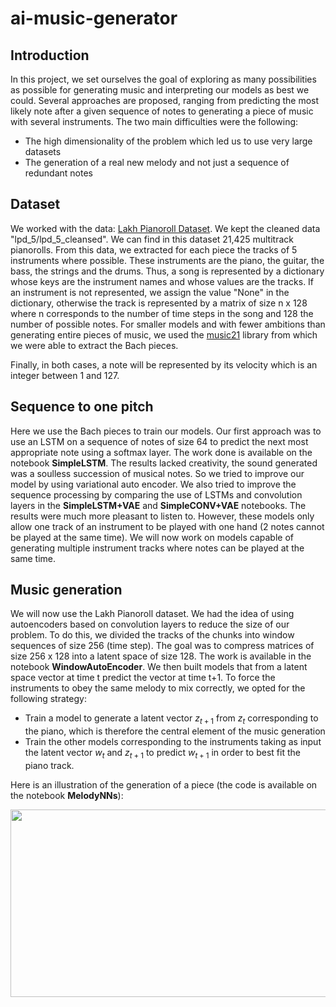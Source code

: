 # ai-music-generator

## Introduction

In this project, we set ourselves the goal of exploring as many possibilities as possible for generating music and interpreting our models as best we could. Several approaches are proposed, ranging from predicting the most likely note after a given sequence of notes to generating a piece of music with several instruments. The two main difficulties were the following: 
* The high dimensionality of the problem which led us to use very large datasets
* The generation of a real new melody and not just a sequence of redundant notes

## Dataset

We worked with the data: [Lakh Pianoroll Dataset](https://salu133445.github.io/lakh-pianoroll-dataset/). We kept the cleaned data "lpd_5/lpd_5_cleansed". We can find in this dataset 21,425 multitrack pianorolls. From this data, we extracted for each piece the tracks of 5 instruments where possible. These instruments are the piano, the guitar, the bass, the strings and the drums. Thus, a song is represented by a dictionary whose keys are the instrument names and whose values are the tracks. If an instrument is not represented, we assign the value "None" in the dictionary, otherwise the track is represented by a matrix of size n x 128 where n corresponds to the number of time steps in the song and 128 the number of possible notes. For smaller models and with fewer ambitions than generating entire pieces of music, we used the [music21](https://web.mit.edu/music21/) library from which we were able to extract the Bach pieces.

Finally, in both cases, a note will be represented by its velocity which is an integer between 1 and 127. 

## Sequence to one pitch

Here we use the Bach pieces to train our models. Our first approach was to use an LSTM on a sequence of notes of size 64 to predict the next most appropriate note using a softmax layer. The work done is available on the notebook **SimpleLSTM**. The results lacked creativity, the sound generated was a soulless succession of musical notes. So we tried to improve our model by using variational auto encoder. We also tried to improve the sequence processing by comparing the use of LSTMs and convolution layers in the **SimpleLSTM+VAE** and **SimpleCONV+VAE** notebooks. The results were much more pleasant to listen to. However, these models only allow one track of an instrument to be played with one hand (2 notes cannot be played at the same time). We will now work on models capable of generating multiple instrument tracks where notes can be played at the same time.

## Music generation

We will now use the Lakh Pianoroll dataset. We had the idea of using autoencoders based on convolution layers to reduce the size of our problem. To do this, we divided the tracks of the chunks into window sequences of size 256 (time step). The goal was to compress matrices of size 256 x 128 into a latent space of size 128. The work is available in the notebook **WindowAutoEncoder**. We then built models that from a latent space vector at time t predict the vector at time t+1. To force the instruments to obey the same melody to mix correctly, we opted for the following strategy: 
* Train a model to generate a latent vector $z_{t+1}$ from $z_t$ corresponding to the piano, which is therefore the central element of the music generation
* Train the other models corresponding to the instruments taking as input the latent vector $w_t$ and $z_{t+1}$ to predict $w_{t+1}$ in order to best fit the piano track.

Here is an illustration of the generation of a piece (the code is available on the notebook **MelodyNNs**): 

<img src="images/MusicGenerator.png" WIDTH=600 HEIGHT=300>

